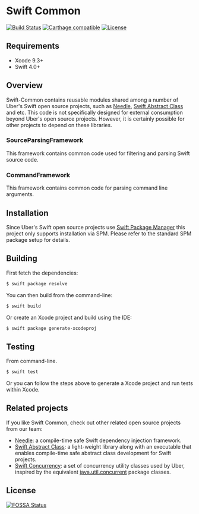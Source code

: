 # Swift Common

[![Build Status](https://travis-ci.com/uber/swift-common.svg?branch=master)](https://travis-ci.com/uber/swift-common?branch=master)
[![Carthage compatible](https://img.shields.io/badge/Carthage-compatible-4BC51D.svg?style=flat)](https://github.com/Carthage/Carthage)
[![License](https://img.shields.io/badge/License-Apache%202.0-blue.svg)](https://opensource.org/licenses/Apache-2.0)

## Requirements

- Xcode 9.3+
- Swift 4.0+

## Overview

Swift-Common contains reusable modules shared among a number of Uber's Swift open source projects, such as [Needle](https://github.com/uber/needle), [Swift Abstract Class](https://github.com/uber/swift-abstract-class) and etc. This code is not specifically designed for external consumption beyond Uber's open source projects. However, it is certainly possible for other projects to depend on these libraries.

### SourceParsingFramework

This framework contains common code used for filtering and parsing Swift source code.

### CommandFramework

This framework contains common code for parsing command line arguments.

## Installation

Since Uber's Swift open source projects use [Swift Package Manager](https://github.com/apple/swift-package-manager) this project only supports installation via SPM. Please refer to the standard SPM package setup for details.

## Building

First fetch the dependencies:

```bash
$ swift package resolve
```

You can then build from the command-line:

```bash
$ swift build
```

Or create an Xcode project and build using the IDE:

```bash
$ swift package generate-xcodeproj
```

## Testing

From command-line.

```bash
$ swift test
```

Or you can follow the steps above to generate a Xcode project and run tests within Xcode.

## Related projects

If you like Swift Common, check out other related open source projects from our team:
- [Needle](https://github.com/uber/needle): a compile-time safe Swift dependency injection framework.
- [Swift Abstract Class](https://github.com/uber/swift-abstract-class): a light-weight library along with an executable that enables compile-time safe abstract class development for Swift projects.
- [Swift Concurrency](https://github.com/uber/swift-concurrency): a set of concurrency utility classes used by Uber, inspired by the equivalent [java.util.concurrent](https://docs.oracle.com/javase/8/docs/api/java/util/concurrent/package-summary.html) package classes.

## License
[![FOSSA Status](https://app.fossa.io/api/projects/git%2Bgithub.com%2Fuber%2Fswift-concurrency.svg?type=large)](https://app.fossa.io/projects/git%2Bgithub.com%2Fuber%2Fswift-concurrency?ref=badge_large)
